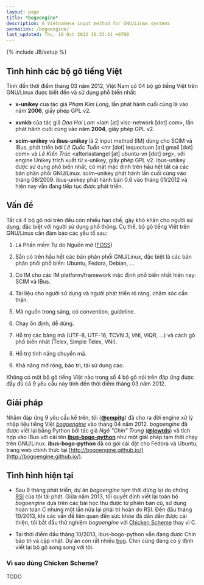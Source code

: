 ```yaml
---
layout: page
title: *bogoengine*
description: A Vietnamese input method for GNU/Linux systems
permalink: /bogoengine/
last_updated: Thu, 10 Oct 2013 16:33:41 +0700
---
```

{% include JB/setup %}

## Tình hình các bộ gõ tiếng Việt

Tính đến thời điểm tháng 03 năm 2012, Việt Nam có 04 bộ gõ tiếng Việt
trên GNU/Linux được biết đến và sử dụng phổ biến nhất:

* **x-unikey** của tác giả *Phạm Kim Long*, lần phát hành cuối cùng là
  vào năm **2006**, giấy phép GPL v2.

* **xvnkb** của tác giả *Dao Hai Lam* <lam [at] visc-network [dot]
  com>, lần phát hành cuối cùng vào năm **2004**, giấy phép GPL v2.

* **scim-unikey** và **ibus-unikey** là 2 input method (IM) dùng cho
  SCIM và IBus, phát triển bởi *Lê Quốc Tuấn* <mr [dot] lequoctuan
  [at] gmail [dot] com> và *Lê Kiến Trúc* <afterlastangel [at]
  ubuntu-vn [dot] org>, với engine Unikey trích xuất từ x-unikey, giấy
  phép GPL v2. ibus-unikey được sử dụng phổ biến nhất, có mặt mặc định
  trên hầu hết tất cả các bản phân phối GNU/Linux. scim-unikey phát
  hành lần cuối cùng vào tháng 08/2009. ibus-unikey phát hành bản 0.6
  vào tháng 01/2012 và hiện nay vẫn đang tiếp tục được phát triển.

## Vấn đề

Tất cả 4 bộ gõ nói trên đều còn nhiều hạn chế, gây khó khăn cho người
sử dụng, đặc biệt với người sử dụng phổ thông. Cụ thể, bộ gõ tiếng
Việt trên GNU/Linux cần đảm bảo các yếu tố sau:

1. Là Phần mềm Tự do Nguồn mở
   ([FOSS](http://en.wikipedia.org/wiki/Free_and_open_source_software))

2. Sẵn có trên hầu hết các bản phân phối GNU/Linux, đặc biệt là các
   bản phân phối phổ biến: Ubuntu, Fedora, Debian, ...

3. Có IM cho các IM platform/framework mặc định phổ biến nhất hiện
   nay: SCIM và IBus.

4. Tài liệu cho người sử dụng và người phát triển rõ ràng, chăm sóc cẩn thận.

5. Mã nguồn trong sáng, có convention, guideline.

6. Chạy ổn định, dễ dùng.

7. Hỗ trợ các bảng mã (UTF-8, UTF-16, TCVN 3, VNI, VIQR, ...) và cách
   gõ phổ biến nhât (Telex, Simple Telex, VNI).

8. Hỗ trợ tính năng chuyển mã.

9. Khả năng mở rộng, bảo trì, tái sử dụng cao.

Không có một bộ gõ tiếng Việt nào trong số 4 bộ gõ nói trên đáp ứng
được đầy đủ cả 9 yêu cầu này tính đến thời điểm tháng 03 năm 2012.

## Giải pháp

Nhằm đáp ứng 9 yêu cầu kể trên, tôi
([**@cmpitg**](https://github.com/cmpitg/)) đã cho ra đời engine xử lý
nhập liệu tiếng Việt
[*bogoengine*](https://github.com/cmpitg/bogoengine) vào tháng 04
năm 2012.  *bogoengine* đã được viết lại bằng Python bởi tác giả *Ngô
"Chin" Trung* ([**@lewtds**](https://github.com/lewtds/)) và tích hợp
vào IBus với cái tên
[**ibus-bogo-python**](https://github.com/BoGoEngine/ibus-bogo-python)
như một giải pháp tạm thời chạy trên GNU/Linux.  **ibus-bogo-python**
đã có gói cài đặt cho Fedora và Ubuntu, trang web chính thức tại
[http://bogoengine.github.io/](http://bogoengine.github.io/).

## Tình hình hiện tại

* Sau 9 tháng phát triển, dự án *bogoengine* tạm thời dừng lại do chứng
  [RSI](/rsi/) của tôi tái phát.  Giữa năm 2013, tôi quyết định viết
  lại toàn bộ *bogoengine* dựa trên các bài học thu được từ phiên bản
  cũ, sử dụng hoàn toàn C nhưng một lần nữa lại phải trì hoãn do RSI.
  Đến đầu tháng 10/2013, khi các vấn đề liên quan đến sức khỏe đã dần
  dần được cải thiện, tôi bắt đầu thử nghiệm *bogoengine* với
  [Chicken Scheme](http://call-cc.org) thay vì C.

* Tại thời điểm đầu tháng 10/2013, ibus-bogo-python vẫn đang được Chin
  bảo trì và cập nhật.  Dự án còn rất nhiều
  [bug](https://github.com/BoGoEngine/ibus-bogo-python/issues).  Chin
  cũng đang có ý định viết lại bộ gõ song song với tôi.

### Vì sao dùng Chicken Scheme?

TODO
